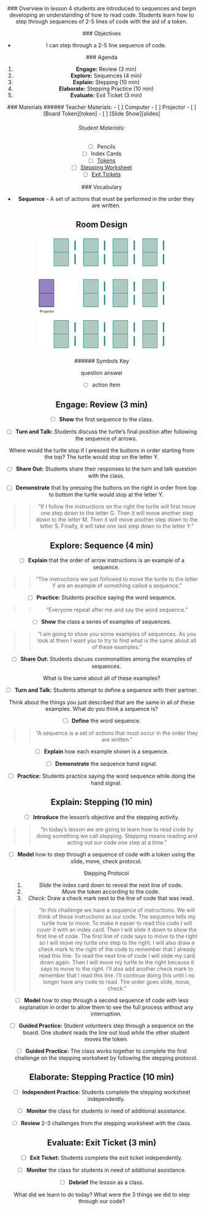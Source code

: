 <header class='header' title='Turtle Steps' subtitle='Lesson 4'/>

<notable>
<iconp src='/icons/activity.png'>### Overview</iconp>
In lesson 4 students are introduced to sequences and begin developing an understanding of how to read code. Students learn how to step through sequences of 2-5 lines of code with the aid of a token.

<iconp src='/icons/objectives.png'>### Objectives</iconp>
- I can step through a 2-5 line sequence of code.

<iconp src='/icons/agenda.png'>### Agenda</iconp>

1. **Engage:** Review (3 min)
1. **Explore:** Sequences (4 min)
1. **Explain:** Stepping (10 min)
1. **Elaborate:** Stepping Practice (10 min)
1. **Evaluate:** Exit Ticket (3 min)

<note>
<iconp src='/icons/materials.png'>### Materials</iconp>
###### Teacher Materials:
- [ ] Computer
- [ ] Projector
- [ ] [Board Token][token]
- [ ] [Slide Show][slides]

###### Student Materials:
- [ ] Pencils
- [ ] Index Cards
- [ ] [Tokens][token]
- [ ] [Stepping Worksheet][ind-practice]
- [ ] [Exit Tickets][exit-ticket]

<iconp src='/icons/vocab.png'>### Vocabulary</iconp>
- **Sequence** - A set of actions that must be performed in the order they are written.

</note>

<pagebreak/>

## Room Design

![room](/images/layout-rows.png)

<note borderLeft='2px solid green' mt='2em'>
###### Symbols Key

<iconp ml='1.65em' type='question'>question</iconp>
<iconp ml='1.65em' type='answer'>answer</iconp>
- [ ] action item
</note>

<pagebreak/>

## Engage: Review (3 min)

- [ ] **Show** the first sequence to the class.

- [ ] **Turn and Talk:** Students discuss the turtle’s final position after following the sequence of arrows.

<iconp type='question'>Where would the turtle stop if I pressed the buttons in order starting from the top?</iconp>
<iconp type='answer'>The turtle would stop on the letter Y.</iconp>

- [ ] **Share Out:** Students share their responses to the turn and talk question with the class.

- [ ] **Demonstrate** that by pressing the buttons on the right in order from top to bottom the turtle would stop at the letter Y.
>> “If I follow the instructions on the right the turtle will first move one step down to the letter G. Then it will move another step down to the letter M. Then it will move another step down to the letter S. Finally, it will take one last step down to the letter Y.”

## Explore: Sequence (4 min)

- [ ] **Explain** that the order of arrow instructions is an example of a sequence.
>> “The instructions we just followed to move the turtle to the letter Y are an example of something called a sequence.”

- [ ] **Practice:** Students practice saying the word sequence.
>> “Everyone repeat after me and say the word sequence.”

- [ ] **Show** the class a series of examples of sequences.
>> “I am going to show you some examples of sequences. As you look at them I want you to try to find what is the same about all of these examples.”

- [ ] **Share Out:** Students discuss commonalities among the examples of sequences.

<iconp type='question'>What is the same about all of these examples?</iconp>

- [ ] **Turn and Talk:** Students attempt to define a sequence with their partner.

<iconp type='question'>Think about the things you just described that are the same in all of these examples. What do you think a sequence is?</iconp>

- [ ] **Define** the word sequence.
>> “A sequence is a set of actions that must occur in the order they are written.”

- [ ] **Explain** how each example shown is a sequence.

- [ ] **Demonstrate** the sequence hand signal.

- [ ] **Practice:** Students practice saying the word sequence while doing the hand signal.

## Explain: Stepping (10 min)

- [ ] **Introduce** the lesson’s objective and the stepping activity.
>> “In today’s lesson we are going to learn how to read code by doing something we call stepping. Stepping means reading and acting out our code one step at a time.”

- [ ] **Model** how to step through a sequence of code with a token using the slide, move, check protocol.

  Stepping Protocol

  1. *Slide* the index card down to reveal the next line of code.
  1. *Move* the token according to the code.
  1. *Check:* Draw a check mark next to the line of code that was read.
>> “In this challenge we have a sequence of instructions. We will think of these instructions as our code. The sequence tells my turtle how to move. To make it easier to read this code I will cover it with an index card. Then I will slide it down to show the first line of code. The first line of code says to move to the right so I will move my turtle one step to the right. I will also draw a check mark to the right of the code to remember that I already read this line. To read the next line of code I will slide my card down again. Then I will move my turtle to the right because it says to move to the right. I’ll also add another check mark to remember that I read this line. I’ll continue doing this until I no longer have any code to read. The order goes slide, move, check.”

- [ ] **Model** how to step through a second sequence of code with less explanation in order to allow them to see the full process without any interruption.

- [ ] **Guided Practice:** Student volunteers step through a sequence on the board. One student reads the line out loud while the other student moves the token.

- [ ] **Guided Practice:** The class works together to complete the first challenge on the stepping worksheet by following the stepping protocol.

## Elaborate: Stepping Practice (10 min)

- [ ] **Independent Practice:** Students complete the stepping worksheet independently.

- [ ] **Monitor** the class for students in need of additional assistance.

- [ ] **Review** 2-3 challenges from the stepping worksheet with the class.

## Evaluate: Exit Ticket (3 min)

- [ ] **Exit Ticket:** Students complete the exit ticket independently.

- [ ] **Monitor** the class for students in need of additional assistance.

- [ ] **Debrief** the lesson as a class.

<iconp type='question'>What did we learn to do today?</iconp>
<iconp type='question'>What were the 3 things we did to step through our code?</iconp>

</notable>

[slides]: https://drive.google.com/open?id=1bK9-uPRxR7YiNm53pGFELiFsjBXf4OoWYIXw8oo5WE0
[token]: https://drive.google.com/open?id=0B48_2vIyABioVjJucTBqNE1ELUE
[ind-practice]: https://drive.google.com/open?id=0B48_2vIyABioTzRaWVN5ZVZ1X28
[exit-ticket]: https://drive.google.com/open?id=0B48_2vIyABioUHdDdWNmYWJzbnc
